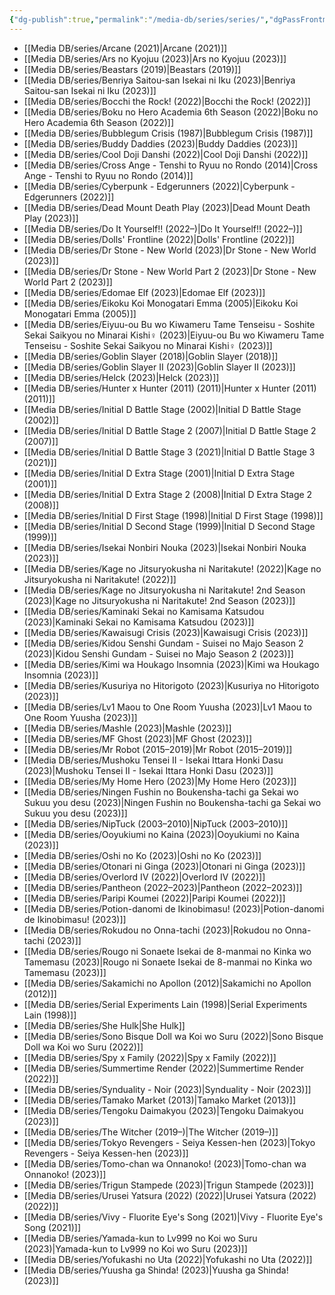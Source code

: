 ```yaml
---
{"dg-publish":true,"permalink":"/media-db/series/series/","dgPassFrontmatter":true,"noteIcon":"1","created":"2023-12-12T19:56:06.519+05:30","updated":"2023-12-20T21:20:35.088+05:30"}
---
```



- [[Media DB/series/Arcane (2021)\|Arcane (2021)]]
- [[Media DB/series/Ars no Kyojuu (2023)\|Ars no Kyojuu (2023)]]
- [[Media DB/series/Beastars (2019)\|Beastars (2019)]]
- [[Media DB/series/Benriya Saitou-san Isekai ni Iku (2023)\|Benriya Saitou-san Isekai ni Iku (2023)]]
- [[Media DB/series/Bocchi the Rock! (2022)\|Bocchi the Rock! (2022)]]
- [[Media DB/series/Boku no Hero Academia 6th Season (2022)\|Boku no Hero Academia 6th Season (2022)]]
- [[Media DB/series/Bubblegum Crisis (1987)\|Bubblegum Crisis (1987)]]
- [[Media DB/series/Buddy Daddies (2023)\|Buddy Daddies (2023)]]
- [[Media DB/series/Cool Doji Danshi (2022)\|Cool Doji Danshi (2022)]]
- [[Media DB/series/Cross Ange - Tenshi to Ryuu no Rondo (2014)\|Cross Ange - Tenshi to Ryuu no Rondo (2014)]]
- [[Media DB/series/Cyberpunk - Edgerunners (2022)\|Cyberpunk - Edgerunners (2022)]]
- [[Media DB/series/Dead Mount Death Play (2023)\|Dead Mount Death Play (2023)]]
- [[Media DB/series/Do It Yourself!! (2022–)\|Do It Yourself!! (2022–)]]
- [[Media DB/series/Dolls' Frontline (2022)\|Dolls' Frontline (2022)]]
- [[Media DB/series/Dr Stone - New World (2023)\|Dr Stone - New World (2023)]]
- [[Media DB/series/Dr Stone - New World Part 2 (2023)\|Dr Stone - New World Part 2 (2023)]]
- [[Media DB/series/Edomae Elf (2023)\|Edomae Elf (2023)]]
- [[Media DB/series/Eikoku Koi Monogatari Emma (2005)\|Eikoku Koi Monogatari Emma (2005)]]
- [[Media DB/series/Eiyuu-ou Bu wo Kiwameru Tame Tenseisu - Soshite Sekai Saikyou no Minarai Kishi♀ (2023)\|Eiyuu-ou Bu wo Kiwameru Tame Tenseisu - Soshite Sekai Saikyou no Minarai Kishi♀ (2023)]]
- [[Media DB/series/Goblin Slayer (2018)\|Goblin Slayer (2018)]]
- [[Media DB/series/Goblin Slayer II (2023)\|Goblin Slayer II (2023)]]
- [[Media DB/series/Helck (2023)\|Helck (2023)]]
- [[Media DB/series/Hunter x Hunter (2011) (2011)\|Hunter x Hunter (2011) (2011)]]
- [[Media DB/series/Initial D Battle Stage (2002)\|Initial D Battle Stage (2002)]]
- [[Media DB/series/Initial D Battle Stage 2 (2007)\|Initial D Battle Stage 2 (2007)]]
- [[Media DB/series/Initial D Battle Stage 3 (2021)\|Initial D Battle Stage 3 (2021)]]
- [[Media DB/series/Initial D Extra Stage (2001)\|Initial D Extra Stage (2001)]]
- [[Media DB/series/Initial D Extra Stage 2 (2008)\|Initial D Extra Stage 2 (2008)]]
- [[Media DB/series/Initial D First Stage (1998)\|Initial D First Stage (1998)]]
- [[Media DB/series/Initial D Second Stage (1999)\|Initial D Second Stage (1999)]]
- [[Media DB/series/Isekai Nonbiri Nouka (2023)\|Isekai Nonbiri Nouka (2023)]]
- [[Media DB/series/Kage no Jitsuryokusha ni Naritakute! (2022)\|Kage no Jitsuryokusha ni Naritakute! (2022)]]
- [[Media DB/series/Kage no Jitsuryokusha ni Naritakute! 2nd Season (2023)\|Kage no Jitsuryokusha ni Naritakute! 2nd Season (2023)]]
- [[Media DB/series/Kaminaki Sekai no Kamisama Katsudou (2023)\|Kaminaki Sekai no Kamisama Katsudou (2023)]]
- [[Media DB/series/Kawaisugi Crisis (2023)\|Kawaisugi Crisis (2023)]]
- [[Media DB/series/Kidou Senshi Gundam - Suisei no Majo Season 2 (2023)\|Kidou Senshi Gundam - Suisei no Majo Season 2 (2023)]]
- [[Media DB/series/Kimi wa Houkago Insomnia (2023)\|Kimi wa Houkago Insomnia (2023)]]
- [[Media DB/series/Kusuriya no Hitorigoto (2023)\|Kusuriya no Hitorigoto (2023)]]
- [[Media DB/series/Lv1 Maou to One Room Yuusha (2023)\|Lv1 Maou to One Room Yuusha (2023)]]
- [[Media DB/series/Mashle (2023)\|Mashle (2023)]]
- [[Media DB/series/MF Ghost (2023)\|MF Ghost (2023)]]
- [[Media DB/series/Mr Robot (2015–2019)\|Mr Robot (2015–2019)]]
- [[Media DB/series/Mushoku Tensei II - Isekai Ittara Honki Dasu (2023)\|Mushoku Tensei II - Isekai Ittara Honki Dasu (2023)]]
- [[Media DB/series/My Home Hero (2023)\|My Home Hero (2023)]]
- [[Media DB/series/Ningen Fushin no Boukensha-tachi ga Sekai wo Sukuu you desu (2023)\|Ningen Fushin no Boukensha-tachi ga Sekai wo Sukuu you desu (2023)]]
- [[Media DB/series/NipTuck (2003–2010)\|NipTuck (2003–2010)]]
- [[Media DB/series/Ooyukiumi no Kaina (2023)\|Ooyukiumi no Kaina (2023)]]
- [[Media DB/series/Oshi no Ko (2023)\|Oshi no Ko (2023)]]
- [[Media DB/series/Otonari ni Ginga (2023)\|Otonari ni Ginga (2023)]]
- [[Media DB/series/Overlord IV (2022)\|Overlord IV (2022)]]
- [[Media DB/series/Pantheon (2022–2023)\|Pantheon (2022–2023)]]
- [[Media DB/series/Paripi Koumei (2022)\|Paripi Koumei (2022)]]
- [[Media DB/series/Potion-danomi de Ikinobimasu! (2023)\|Potion-danomi de Ikinobimasu! (2023)]]
- [[Media DB/series/Rokudou no Onna-tachi (2023)\|Rokudou no Onna-tachi (2023)]]
- [[Media DB/series/Rougo ni Sonaete Isekai de 8-manmai no Kinka wo Tamemasu (2023)\|Rougo ni Sonaete Isekai de 8-manmai no Kinka wo Tamemasu (2023)]]
- [[Media DB/series/Sakamichi no Apollon (2012)\|Sakamichi no Apollon (2012)]]
- [[Media DB/series/Serial Experiments Lain (1998)\|Serial Experiments Lain (1998)]]
- [[Media DB/series/She Hulk\|She Hulk]]
- [[Media DB/series/Sono Bisque Doll wa Koi wo Suru (2022)\|Sono Bisque Doll wa Koi wo Suru (2022)]]
- [[Media DB/series/Spy x Family (2022)\|Spy x Family (2022)]]
- [[Media DB/series/Summertime Render (2022)\|Summertime Render (2022)]]
- [[Media DB/series/Synduality - Noir (2023)\|Synduality - Noir (2023)]]
- [[Media DB/series/Tamako Market (2013)\|Tamako Market (2013)]]
- [[Media DB/series/Tengoku Daimakyou (2023)\|Tengoku Daimakyou (2023)]]
- [[Media DB/series/The Witcher (2019–)\|The Witcher (2019–)]]
- [[Media DB/series/Tokyo Revengers - Seiya Kessen-hen (2023)\|Tokyo Revengers - Seiya Kessen-hen (2023)]]
- [[Media DB/series/Tomo-chan wa Onnanoko! (2023)\|Tomo-chan wa Onnanoko! (2023)]]
- [[Media DB/series/Trigun Stampede (2023)\|Trigun Stampede (2023)]]
- [[Media DB/series/Urusei Yatsura (2022) (2022)\|Urusei Yatsura (2022) (2022)]]
- [[Media DB/series/Vivy - Fluorite Eye's Song (2021)\|Vivy - Fluorite Eye's Song (2021)]]
- [[Media DB/series/Yamada-kun to Lv999 no Koi wo Suru (2023)\|Yamada-kun to Lv999 no Koi wo Suru (2023)]]
- [[Media DB/series/Yofukashi no Uta (2022)\|Yofukashi no Uta (2022)]]
- [[Media DB/series/Yuusha ga Shinda! (2023)\|Yuusha ga Shinda! (2023)]]

